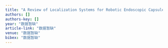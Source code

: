 ```yaml
---
title: "A Review of Localization Systems for Robotic Endoscopic Capsules........... TD Than, G. Alici, H. Zhou, and W. Li 2387"
authors: []
authors-key: []
year: "数据暂缺"
article-link: "数据暂缺"
venue: "数据暂缺"
bibex: "数据暂缺"
---
```

